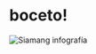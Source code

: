 # boceto! 
![Siamang infografía](https://user-images.githubusercontent.com/94653070/145127091-ba84a1ab-744c-4b41-b894-1f2322278f08.jpg)
